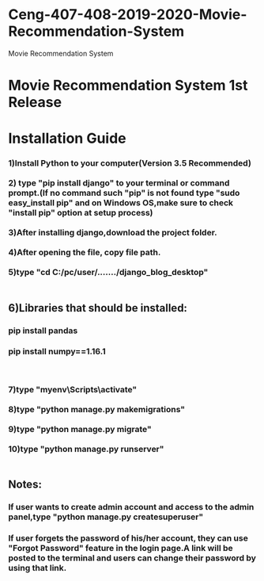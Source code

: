 # Ceng-407-408-2019-2020-Movie-Recommendation-System
Movie Recommendation System

# Movie Recommendation System 1st Release

<h1>Installation Guide</h1>

<h3>1)Install Python to your computer(Version 3.5 Recommended)<br><br>
2) type "pip install django" to your terminal or command prompt.(If no command such "pip" is not found type "sudo easy_install pip" and on Windows OS,make sure to check "install pip" option at setup process)<br><br>
3)After installing django,download the project folder.<br><br>
4)After opening the file, copy file path.<br><br>
5)type "cd C:/pc/user/......./django_blog_desktop"<br><br>
<h2>6)Libraries that should be installed:</h2>
  <h3>pip install pandas</h3>
  <h3>pip install numpy==1.16.1</h3><br>
<h3>
7)type "myenv\Scripts\activate"<br><br>
8)type "python manage.py makemigrations"<br><br>
9)type "python manage.py migrate"<br><br>
10)type "python manage.py runserver"<br><br>
</h3>
<h2>Notes:</h2>
<h3>If user wants to create admin account and access to the admin panel,type "python manage.py createsuperuser"
<h3>If user forgets the password of his/her account, they can use "Forgot Password" feature in the login page.A link will be posted to the terminal and users can change their password by using that link.
